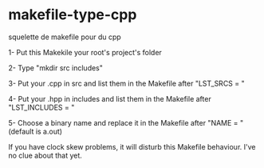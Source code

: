 # makefile-type-cpp
squelette de makefile pour du cpp

1-  Put this Makekile your root's project's folder

2-  Type "mkdir src includes"

3-  Put your .cpp in src and list them in the Makefile after "LST_SRCS = "
    
4-  Put your .hpp in includes and list them in the Makefile after "LST_INCLUDES = "
    
5-  Choose a binary name and replace it in the Makefile after "NAME = " (default is a.out)

If you have clock skew problems, it will disturb this Makefile behaviour. I've no clue about that yet.
